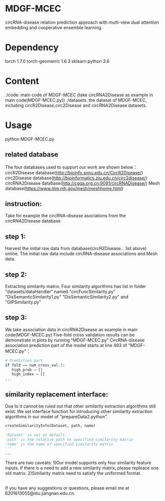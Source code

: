 # MDGF-MCEC
circRNA-disease relation prediction approach with multi-view dual attention embedding and cooperative ensemble learning.

# Dependency 
torch 1.7.0
torch-geometric 1.6.3
sklearn
python 3.6

# Content 
./code: main code of MDGF-MCEC (take circRNA2Disease as example in main code(MDGF-MCEC.py))
./datasets: the dataset of MDGF-MCEC, including circR2Disease,circ2Disease and circRNA2Disease datasets.  

# Usage
python MDGF-MCEC.py

## related database
The four databases used to support our work are shown below：
circR2Disease database(http://bioinfo.snnu.edu.cn/CircR2Disease/)
circ2Disease database(http://bioinformatics.zju.edu.cn/circ2disease/)
circRNA2Disease database(http://cgga.org.cn:9091/circRNADisease/)
Mesh database(https://www.nlm.nih.gov/mesh/meshhome.html)

## instruction:
Take for example the circRNA-disease asociations from the circRNA2Disease database

## step 1:
Harvest the initial raw data from database(circR2Disease... list above) online.
The initial raw data include circRNA-disease associations and Mesh data.

## step 2:
Extracting similarity matrix.
Four similarity algorithms has list in folder "datasets/dataHandler" named "circFuncSimilarity.py" "DisSemanticSimilarity1.py" "DisSemanticSimilarity2.py" and "GIPSimilarity.py"

## step 3:
We take association data in circRNA2Disease as example in main code(MDGF-MCEC.py)
Five-fold cross validation results can be demonstrate in plots by running "MDGF-MCEC.py" 
CircRNA-disease association prediction part of the model starts at line 493 of "MDGF-MCEC.py"：
 ```Python
# Prediction part
if fold == num_cross_val-1:
    high_prob = []
    high_index = []
...
 ```  
## similarity replacement interface:
Due to it cannot be ruled out that other similarity extraction algorithms still exist. We set interface function for introducing other similarity extraction algorithms in our model of "prepareData2.python".
 ```Python
createSimilarityInfo(Dataset, path, name)
'''
'Dataset' is set as default.
'path' is the relative path to specified similarity matrix
'name' is the name of specified similarity matrix
'''
... 
```
There are two caveats:
1)Our model supports only four similarity feature inputs. If there is a need to add a new similarity matrix, please repleace one old matrix.
2)Similarity matrix need to satisfy the uniformed format.

<br/>
 If you have any suggestions or questions, please email me at 6201613055@stu.jiangnan.edu.cn.
